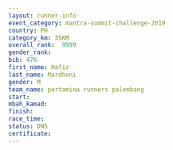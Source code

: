 ```yaml
---
layout: runner-info 
event_category: mantra-summit-challenge-2019 
country: PH
category_km: 35KM 
overall_rank:  9999
gender_rank: 
bib: 476
first_name: Hafiz
last_name: Mardhoni
gender: M
team_name: pertamina runners palembang
start: 
mbah_kamad: 
finish: 
race_time: 
status: DNS
certificate: 
---
```

